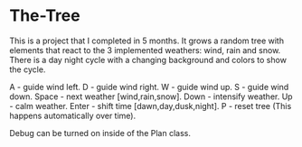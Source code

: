 # The-Tree
This is a project that I completed in 5 months. It grows a random tree with elements that react to the 3 implemented weathers: wind, rain and snow. There is a day night cycle with a changing background and colors to show the cycle.

A - guide wind left.
D - guide wind right.
W - guide wind up.
S - guide wind down.
Space - next weather [wind,rain,snow].
Down - intensify weather.
Up - calm weather.
Enter - shift time [dawn,day,dusk,night].
P - reset tree (This happens automatically over time).

Debug can be turned on inside of the Plan class.
